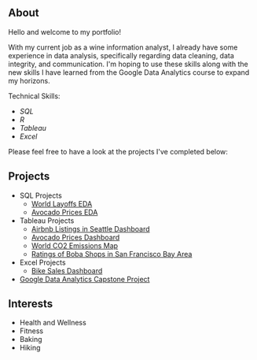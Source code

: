 ## About

Hello and welcome to my portfolio! 

With my current job as a wine information analyst, I already have some experience in data analysis, specifically regarding data cleaning, data integrity, and communication. I'm hoping to use these skills along with the new skills I have learned from the Google Data Analytics course to expand my horizons.

Technical Skills:

* *SQL*
* *R*
* *Tableau*
* *Excel*

Please feel free to have a look at the projects I've completed below:

## Projects
* SQL Projects
     * [World Layoffs EDA](https://github.com/AmandaRigdon/WorldLayoffs)
     * [Avocado Prices EDA](https://github.com/AmandaRigdon/AvocadoSales)
* Tableau Projects
    * [Airbnb Listings in Seattle Dashboard](https://public.tableau.com/views/AirbnbProject_17170017417390/Dashboard1?:language=en-US&:sid=&:display_count=n&:origin=viz_share_link)
    * [Avocado Prices Dashboard](https://public.tableau.com/views/avocados_17194371192000/Dashboard12?:language=en-US&publish=yes&:sid=&:display_count=n&:origin=viz_share_link)
    * [World CO2 Emissions Map](https://public.tableau.com/views/CO2Emissionsjoineddata/Sheet1?:language=en-US&:sid=&:redirect=auth&:display_count=n&:origin=viz_share_link)
    * [Ratings of Boba Shops in San Francisco Bay Area](https://public.tableau.com/views/BobaShopsBayArea/Dashboard1?:language=en-US&:sid=&:redirect=auth&:display_count=n&:origin=viz_share_link)
* Excel Projects
    * [Bike Sales Dashboard](Projects/Excel/BikeSalesDashboard.md)
* [Google Data Analytics Capstone Project](https://github.com/AmandaRigdon/BellaBeat-Case-Study)

## Interests
* Health and Wellness
* Fitness
* Baking
* Hiking

